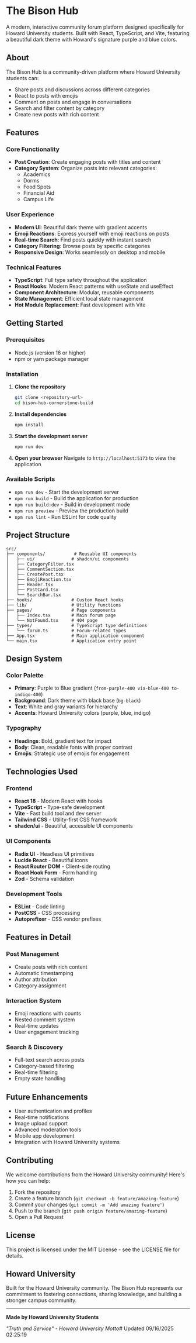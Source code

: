 # The Bison Hub

A modern, interactive community forum platform designed specifically for Howard University students. Built with React, TypeScript, and Vite, featuring a beautiful dark theme with Howard's signature purple and blue colors.

## About

The Bison Hub is a community-driven platform where Howard University students can:
- Share posts and discussions across different categories
- React to posts with emojis
- Comment on posts and engage in conversations
- Search and filter content by category
- Create new posts with rich content

## Features

### Core Functionality
- **Post Creation**: Create engaging posts with titles and content
- **Category System**: Organize posts into relevant categories:
  - Academics
  - Dorms
  - Food Spots
  - Financial Aid
  - Campus Life

### User Experience
- **Modern UI**: Beautiful dark theme with gradient accents
- **Emoji Reactions**: Express yourself with emoji reactions on posts
- **Real-time Search**: Find posts quickly with instant search
- **Category Filtering**: Browse posts by specific categories
- **Responsive Design**: Works seamlessly on desktop and mobile

### Technical Features
- **TypeScript**: Full type safety throughout the application
- **React Hooks**: Modern React patterns with useState and useEffect
- **Component Architecture**: Modular, reusable components
- **State Management**: Efficient local state management
- **Hot Module Replacement**: Fast development with Vite

## Getting Started

### Prerequisites
- Node.js (version 16 or higher)
- npm or yarn package manager

### Installation

1. **Clone the repository**
   ```bash
   git clone <repository-url>
   cd bison-hub-cornerstone-build
   ```

2. **Install dependencies**
   ```bash
   npm install
   ```

3. **Start the development server**
   ```bash
   npm run dev
   ```

4. **Open your browser**
   Navigate to `http://localhost:5173` to view the application

### Available Scripts

- `npm run dev` - Start the development server
- `npm run build` - Build the application for production
- `npm run build:dev` - Build in development mode
- `npm run preview` - Preview the production build
- `npm run lint` - Run ESLint for code quality

## Project Structure

```
src/
├── components/           # Reusable UI components
│   ├── ui/              # shadcn/ui components
│   ├── CategoryFilter.tsx
│   ├── CommentSection.tsx
│   ├── CreatePost.tsx
│   ├── EmojiReaction.tsx
│   ├── Header.tsx
│   ├── PostCard.tsx
│   └── SearchBar.tsx
├── hooks/               # Custom React hooks
├── lib/                 # Utility functions
├── pages/               # Page components
│   ├── Index.tsx        # Main forum page
│   └── NotFound.tsx     # 404 page
├── types/               # TypeScript type definitions
│   └── forum.ts         # Forum-related types
├── App.tsx              # Main application component
└── main.tsx             # Application entry point
```

## Design System

### Color Palette
- **Primary**: Purple to Blue gradient (`from-purple-400 via-blue-400 to-indigo-400`)
- **Background**: Dark theme with black base (`bg-black`)
- **Text**: White and gray variants for hierarchy
- **Accents**: Howard University colors (purple, blue, indigo)

### Typography
- **Headings**: Bold, gradient text for impact
- **Body**: Clean, readable fonts with proper contrast
- **Emojis**: Strategic use of emojis for engagement

## Technologies Used

### Frontend
- **React 18** - Modern React with hooks
- **TypeScript** - Type-safe development
- **Vite** - Fast build tool and dev server
- **Tailwind CSS** - Utility-first CSS framework
- **shadcn/ui** - Beautiful, accessible UI components

### UI Components
- **Radix UI** - Headless UI primitives
- **Lucide React** - Beautiful icons
- **React Router DOM** - Client-side routing
- **React Hook Form** - Form handling
- **Zod** - Schema validation

### Development Tools
- **ESLint** - Code linting
- **PostCSS** - CSS processing
- **Autoprefixer** - CSS vendor prefixes

## Features in Detail

### Post Management
- Create posts with rich content
- Automatic timestamping
- Author attribution
- Category assignment

### Interaction System
- Emoji reactions with counts
- Nested comment system
- Real-time updates
- User engagement tracking

### Search & Discovery
- Full-text search across posts
- Category-based filtering
- Real-time filtering
- Empty state handling

## Future Enhancements

- User authentication and profiles
- Real-time notifications
- Image upload support
- Advanced moderation tools
- Mobile app development
- Integration with Howard University systems

## Contributing

We welcome contributions from the Howard University community! Here's how you can help:

1. Fork the repository
2. Create a feature branch (`git checkout -b feature/amazing-feature`)
3. Commit your changes (`git commit -m 'Add amazing feature'`)
4. Push to the branch (`git push origin feature/amazing-feature`)
5. Open a Pull Request

## License

This project is licensed under the MIT License - see the LICENSE file for details.

## Howard University

Built for the Howard University community. The Bison Hub represents our commitment to fostering connections, sharing knowledge, and building a stronger campus community.

---

**Made by Howard University Students**

*"Truth and Service" - Howard University Motto*#   U p d a t e d   0 9 / 1 6 / 2 0 2 5   0 2 : 2 5 : 1 9  
 